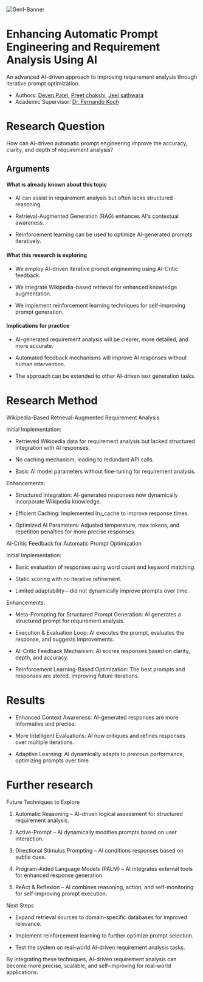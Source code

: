 ![GenI-Banner](https://github.com/genilab-fau/genial-fau.github.io/blob/8f1a2d3523f879e1082918c7bba19553cb6e7212/images/geni-lab-banner.png?raw=true)

# Enhancing Automatic Prompt Engineering and Requirement Analysis Using AI

An advanced AI-driven approach to improving requirement analysis through iterative prompt optimization.
<!-- WHEN APPLICABLE, REMOVE THE COMMENT MARK AND COMPLETE
This is a response to the Assignment part of the COURSE.
-->

* Authors: [Deven Patel](http://www.YOURPAGE.xxx), [Preet chokshi](http://www.YOURPAGE.xxx), [Jeel sathwara](http://www.YOURPAGE.xxx)
* Academic Supervisor: [Dr. Fernando Koch](http://www.fernandokoch.me)

  
# Research Question 

How can AI-driven automatic prompt engineering improve the accuracy, clarity, and depth of requirement analysis?

## Arguments

#### What is already known about this topic

* AI can assist in requirement analysis but often lacks structured reasoning.

* Retrieval-Augmented Generation (RAG) enhances AI's contextual awareness.

* Reinforcement learning can be used to optimize AI-generated prompts iteratively.

#### What this research is exploring

<!-- Free-format; use the topics that are applicable to your exploration  -->

* We employ AI-driven iterative prompt engineering using AI-Critic feedback.

* We integrate Wikipedia-based retrieval for enhanced knowledge augmentation.

* We implement reinforcement learning techniques for self-improving prompt generation.

#### Implications for practice

<!-- Free-format; use the topics that are applicable to your exploration  -->

* AI-generated requirement analysis will be clearer, more detailed, and more accurate.

* Automated feedback mechanisms will improve AI responses without human intervention.

* The approach can be extended to other AI-driven text generation tasks.

# Research Method

Wikipedia-Based Retrieval-Augmented Requirement Analysis

Initial Implementation:

* Retrieved Wikipedia data for requirement analysis but lacked structured integration with AI responses.

* No caching mechanism, leading to redundant API calls.

* Basic AI model parameters without fine-tuning for requirement analysis.

Enhancements:

* Structured Integration: AI-generated responses now dynamically incorporate Wikipedia knowledge.

* Efficient Caching: Implemented lru_cache to improve response times.

* Optimized AI Parameters: Adjusted temperature, max tokens, and repetition penalties for more precise responses.

AI-Critic Feedback for Automatic Prompt Optimization

Initial Implementation:

* Basic evaluation of responses using word count and keyword matching.

* Static scoring with no iterative refinement.

* Limited adaptability—did not dynamically improve prompts over time.

Enhancements:

* Meta-Prompting for Structured Prompt Generation: AI generates a structured prompt for requirement analysis.

* Execution & Evaluation Loop: AI executes the prompt, evaluates the response, and suggests improvements.

* AI-Critic Feedback Mechanism: AI scores responses based on clarity, depth, and accuracy.

* Reinforcement Learning-Based Optimization: The best prompts and responses are stored, improving future iterations.

<!-- WHEN APPLICABLE AND AVAILABLE -->

# Results

* Enhanced Context Awareness: AI-generated responses are more informative and precise.

* More Intelligent Evaluations: AI now critiques and refines responses over multiple iterations.

* Adaptive Learning: AI dynamically adapts to previous performance, optimizing prompts over time.

# Further research

Future Techniques to Explore

1. Automatic Reasoning – AI-driven logical assessment for structured requirement analysis.

2. Active-Prompt – AI dynamically modifies prompts based on user interaction.

3. Directional Stimulus Prompting – AI conditions responses based on subtle cues.

4. Program-Aided Language Models (PALM) – AI integrates external tools for enhanced response generation.

5. ReAct & Reflexion – AI combines reasoning, action, and self-monitoring for self-improving prompt execution.

Next Steps

* Expand retrieval sources to domain-specific databases for improved relevance.

* Implement reinforcement learning to further optimize prompt selection.

* Test the system on real-world AI-driven requirement analysis tasks.

By integrating these techniques, AI-driven requirement analysis can become more precise, scalable, and self-improving for real-world applications.
